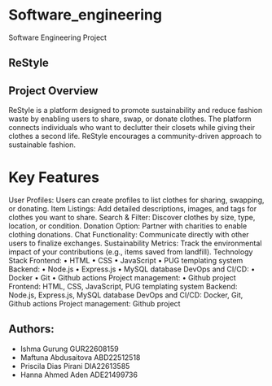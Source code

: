 # Software_engineering
Software Engineering Project

## ReStyle
## Project Overview
ReStyle is a platform designed to promote sustainability and reduce fashion waste by enabling users to share, swap, or donate clothes. The platform connects individuals who want to declutter their closets while giving their clothes a second life. 
ReStyle encourages a community-driven approach to sustainable fashion.

# Key Features
User Profiles: Users can create profiles to list clothes for sharing, swapping, or donating.
Item Listings: Add detailed descriptions, images, and tags for clothes you want to share.
Search & Filter: Discover clothes by size, type, location, or condition.
Donation Option: Partner with charities to enable clothing donations.
Chat Functionality: Communicate directly with other users to finalize exchanges.
Sustainability Metrics: Track the environmental impact of your contributions (e.g., items saved from landfill).
Technology Stack
Frontend:  • HTML • CSS • JavaScript • PUG templating system 
Backend: • Node.js • Express.js • MySQL database
DevOps and CI/CD: • Docker • Git  • Github actions 
Project management: • Github project 
Frontend: HTML, CSS, JavaScript, PUG templating system 
Backend: Node.js, Express.js, MySQL database
DevOps and CI/CD: Docker,  Git, Github actions 
Project management: Github project 

## Authors: 
- Ishma Gurung GUR22608159
- Maftuna Abdusaitova ABD22512518
- Priscila Dias Pirani DIA22613585
- Hanna Ahmed Aden ADE21499736
  
